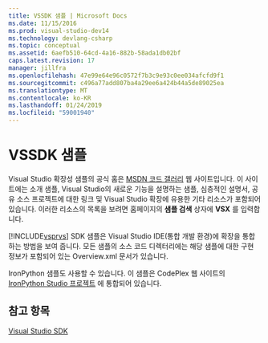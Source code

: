 ```yaml
---
title: VSSDK 샘플 | Microsoft Docs
ms.date: 11/15/2016
ms.prod: visual-studio-dev14
ms.technology: devlang-csharp
ms.topic: conceptual
ms.assetid: 6aefb510-64cd-4a16-882b-58ada1db02bf
caps.latest.revision: 17
manager: jillfra
ms.openlocfilehash: 47e99e64e96c0572f7b3c9e93c0ee034afcfd9f1
ms.sourcegitcommit: c496a77add807ba4a29ee6a424b44a5de89025ea
ms.translationtype: MT
ms.contentlocale: ko-KR
ms.lasthandoff: 01/24/2019
ms.locfileid: "59001940"
---
```

# <a name="vssdk-samples"></a>VSSDK 샘플
Visual Studio 확장성 샘플의 공식 홈은 [MSDN 코드 갤러리](http://go.microsoft.com/fwlink/?LinkID=127810) 웹 사이트입니다. 이 사이트에는 소개 샘플, Visual Studio의 새로운 기능을 설명하는 샘플, 심층적인 설명서, 공유 소스 프로젝트에 대한 링크 및 Visual Studio 확장에 유용한 기타 리소스가 포함되어 있습니다. 이러한 리소스의 목록을 보려면 홈페이지의 **샘플 검색** 상자에 **VSX** 를 입력합니다.  
  
 [!INCLUDE[vsprvs](../includes/vsprvs-md.md)] SDK 샘플은 Visual Studio IDE(통합 개발 환경)에 확장을 통합하는 방법을 보여 줍니다. 모든 샘플의 소스 코드 디렉터리에는 해당 샘플에 대한 구현 정보가 포함되어 있는 Overview.xml 문서가 있습니다.  
  
 IronPython 샘플도 사용할 수 있습니다. 이 샘플은 CodePlex 웹 사이트의 [IronPython Studio 프로젝트](http://go.microsoft.com/fwlink/?LinkID=183554) 에 통합되어 있습니다.  
  
## <a name="see-also"></a>참고 항목  
 [Visual Studio SDK](../extensibility/visual-studio-sdk.md)